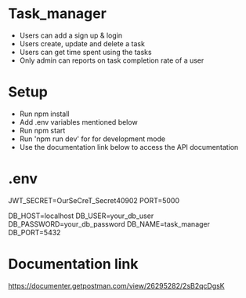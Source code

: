 # Task_manager
- Users can add a sign up & login
- Users create, update and delete a task
- Users can get time spent using the tasks
- Only admin can reports on task completion rate of a user

# Setup
- Run npm install
- Add .env variables mentioned below
- Run npm start
- Run 'npm run dev' for for development mode
- Use the documentation link below to access the API documentation


# .env
JWT_SECRET=OurSeCreT_Secret40902
PORT=5000

DB_HOST=localhost
DB_USER=your_db_user
DB_PASSWORD=your_db_password
DB_NAME=task_manager
DB_PORT=5432

# Documentation link 
https://documenter.getpostman.com/view/26295282/2sB2qcDgsK



